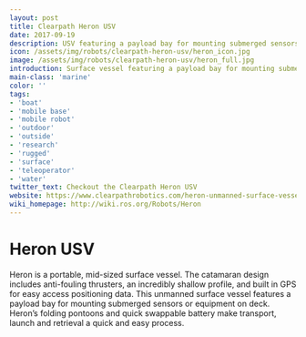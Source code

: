 ```yaml
---
layout: post
title: Clearpath Heron USV
date: 2017-09-19
description: USV featuring a payload bay for mounting submerged sensors or equipment on deck. Comes pre-installed with Linux and ROS.
icon: /assets/img/robots/clearpath-heron-usv/heron_icon.jpg
image: /assets/img/robots/clearpath-heron-usv/heron_full.jpg
introduction: Surface vessel featuring a payload bay for mounting submerged sensors or equipment on deck. Comes pre-installed with Linux and ROS.
main-class: 'marine'
color: ''
tags:
- 'boat'
- 'mobile base'
- 'mobile robot'
- 'outdoor'
- 'outside'
- 'research'
- 'rugged'
- 'surface'
- 'teleoperator'
- 'water'
twitter_text: Checkout the Clearpath Heron USV
website: https://www.clearpathrobotics.com/heron-unmanned-surface-vessel/
wiki_homepage: http://wiki.ros.org/Robots/Heron
---
```

# Heron USV

Heron is a portable, mid-sized surface vessel. The catamaran design includes anti-fouling thrusters, an incredibly shallow profile, and built in GPS for easy access positioning data. This unmanned surface vessel features a payload bay for mounting submerged sensors or equipment on deck. Heron’s folding pontoons and quick swappable battery make transport, launch and retrieval a quick and easy process.
